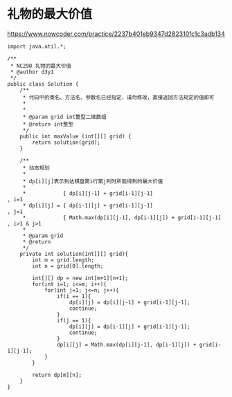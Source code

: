# 礼物的最大价值
https://www.nowcoder.com/practice/2237b401eb9347d282310fc1c3adb134

    import java.util.*;
    
    /**
     * NC290 礼物的最大价值
     * @author d3y1
     */
    public class Solution {
        /**
         * 代码中的类名、方法名、参数名已经指定，请勿修改，直接返回方法规定的值即可
         *
         *
         * @param grid int整型二维数组
         * @return int整型
         */
        public int maxValue (int[][] grid) {
            return solution(grid);
        }
    
        /**
         * 动态规划
         *
         * dp[i][j]表示到达棋盘第i行第j列时所能得到的最大价值
         * 
         *            { dp[i][j-1] + grid[i-1][j-1]                        , i=1
         * dp[i][j] = { dp[i-1][j] + grid[i-1][j-1]                        , j=1
         *            { Math.max(dp[i][j-1], dp[i-1][j]) + grid[i-1][j-1]  , i>1 & j>1
         *
         * @param grid
         * @return
         */
        private int solution(int[][] grid){
            int m = grid.length;
            int n = grid[0].length;
    
            int[][] dp = new int[m+1][n+1];
            for(int i=1; i<=m; i++){
                for(int j=1; j<=n; j++){
                    if(i == 1){
                        dp[i][j] = dp[i][j-1] + grid[i-1][j-1];
                        continue;
                    }
                    if(j == 1){
                        dp[i][j] = dp[i-1][j] + grid[i-1][j-1];
                        continue;
                    }
                    dp[i][j] = Math.max(dp[i][j-1], dp[i-1][j]) + grid[i-1][j-1];
                }
            }
    
            return dp[m][n];
        }
    }
    

